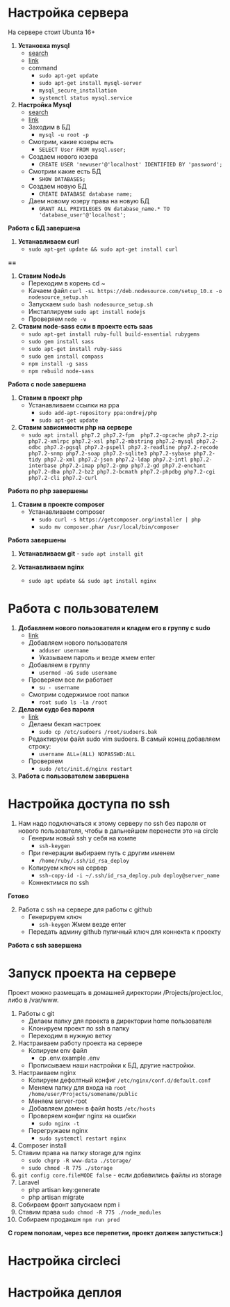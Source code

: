 # Настройка сервера
На сервере стоит Ubunta 16+ 

 1. **Установка mysql**
	- [search](https://www.google.ru/search?q=mysql+install+ubuntu&oq=mysql+install+ubu&aqs=chrome.0.0j69i57j0l4.9128j0j7&client=ubuntu&sourceid=chrome&ie=UTF-8)
	- [link](https://www.digitalocean.com/community/tutorials/how-to-install-mysql-on-ubuntu-16-04)
	- command
		- `sudo apt-get update`
		- `sudo apt-get install mysql-server`
		- `mysql_secure_installation`
		- `systemctl status mysql.service`
 2. **Настройка Mysql**
	 - [search](https://www.google.ru/search?newwindow=1&client=ubuntu&hs=OXN&ei=g6JVXYi9Jc-XmwW255SgCA&q=mysql+add+user&oq=mysql+add+&gs_l=psy-ab.3.0.0i203l3j0l5j0i203j0.500513.501161..502106...0.0..0.219.581.4j0j1......0....1..gws-wiz.......0i71j35i39j0i67.GfH4zq7qUDw)
	 - [link](https://www.digitalocean.com/community/tutorials/how-to-create-a-new-user-and-grant-permissions-in-mysql)
	 - Заходим в БД
		 - `mysql -u root -p`
	 - Смотрим, какие юзеры есть
		 - `SELECT User FROM mysql.user;`
	 - Создаем нового юзера
		 - `CREATE USER 'newuser'@'localhost' IDENTIFIED BY 'password';`
	 - Смотрим какие есть БД
		 - `SHOW DATABASES;`
	 - Создаем новую БД
		 - `CREATE DATABASE database name;`
	 - Даем новому юзеру права на новую БД
		 - `GRANT ALL PRIVILEGES ON database_name.* TO 'database_user'@'localhost';`
 
 **Работа с БД завершена**

1. **Устанавливаем curl**
	  -  `sudo apt-get update && sudo apt-get install curl`

**==**
1. **Ставим NodeJs**    
	- Переходим в корень cd ~
	- Качаем файл `curl -sL https://deb.nodesource.com/setup_10.x -o nodesource_setup.sh`
	- Запускаем `sudo bash nodesource_setup.sh`
	- Инсталлируем `sudo apt install nodejs`
	- Проверяем `node -v`
2. **Ставим node-sass если в проекте есть saas**
	- `sudo apt-get install ruby-full build-essential rubygems`
	- `sudo gem install sass`
	- `sudo apt-get install ruby-sass`
	- `sudo gem install compass`
	- `npm install -g sass`
	- `npm rebuild node-sass`

**Работа с node завершена**
1. **Ставим в проект php**
	- Устанавливаем ссылки на ppa
		- `sudo add-apt-repository ppa:ondrej/php`
		- `sudo apt-get update`
2.  **Ставим зависимости php на сервере**
	- `sudo apt install php7.2 php7.2-fpm  php7.2-opcache php7.2-zip php7.2-xmlrpc php7.2-xsl php7.2-mbstring php7.2-mysql php7.2-odbc php7.2-pgsql php7.2-pspell php7.2-readline php7.2-recode php7.2-snmp php7.2-soap php7.2-sqlite3 php7.2-sybase php7.2-tidy php7.2-xml php7.2-json php7.2-ldap php7.2-intl php7.2-interbase php7.2-imap php7.2-gmp php7.2-gd php7.2-enchant php7.2-dba php7.2-bz2 php7.2-bcmath php7.2-phpdbg php7.2-cgi php7.2-cli php7.2-curl`

**Работа по php завершены**
1. **Ставим в проекте composer**
	  - Устанавливаем composer
		  - `sudo curl -s https://getcomposer.org/installer | php`
		 - `sudo mv composer.phar /usr/local/bin/composer`

**Работа завершены**

1. **Устанавливаем git**
		  - `sudo apt install git`

1. **Устанавливаем nginx**
	- `sudo apt update && sudo apt install nginx`
	 
# Работа с пользователем
1.  **Добавляем нового пользователя и кладем его в группу с sudo**
	- [link](https://www.digitalocean.com/community/tutorials/how-to-create-a-sudo-user-on-ubuntu-quickstart)
	- Добавляем нового пользователя
	    - `adduser username`
	  - Указываем пароль и везде жмем enter
	- Добавляем в группу
	    - `usermod -aG sudo username`
	- Проверяем все ли работает
	    - `su - username`
	- Смотрим содержимое root папки 
	    - `root sudo ls -la /root`
3.  **Делаем судо без пароля**
	  -  [link](https://www.cyberciti.biz/faq/linux-unix-running-sudo-command-without-a-password/)
	  - Делаем бекап настроек
	    - `sudo cp /etc/sudoers /root/sudoers.bak`
	  - Редактируем файл sudo vim sudoers. В самый конец добавляем строку: 
		  - `username ALL=(ALL) NOPASSWD:ALL`
	  - Проверяем
		  - `sudo /etc/init.d/nginx restart`
4. **Работа с пользователем завершена**

# Настройка доступа по ssh
1. Нам надо подключаться к этому серверу по ssh без пароля от нового пользователя, чтобы в дальнейшем перенести это на circle
	-  Генерим новый ssh у себя на компе
		- `ssh-keygen`    
	- При генерации выбираем путь с другим именем
		- `/home/ruby/.ssh/id_rsa_deploy`
    -  Копируем ключ на сервер
	    - `ssh-copy-id -i ~/.ssh/id_rsa_deploy.pub deploy@server_name`
	  - Коннектимся по ssh
 
**Готово**

2. Работа с ssh на сервере для работы с github
	- Генерируем ключ
		- `ssh-keygen`   Жмем везде enter    
	- Передать админу github пуличный ключ для коннекта к проекту 

**Работа с ssh завершена**

# Запуск проекта на сервере
Проект можно размещать в домашней директории /Projects/project.loc, либо в /var/www. 
1. Работы с git
	  - Делаем папку для проекта в директории home пользователя
	  - Клонируем проект по ssh в папку
	  - Переходим в нужную ветку
  2. Настраиваем работу проекта на сервере
	  - Копируем env файл
		  -  cp .env.example .env
	  - Прописываем наши настройки к БД, другие настройки.
2. Настраиваем nginx
	- Копируем дефолтный конфиг `/etc/nginx/conf.d/default.conf`    
	- Меняем папку для входа на  `root /home/user/Projects/somename/public`
    - Меняем server-root 
    - Добавляем домен в файл hosts `/etc/hosts`
    - Проверяем конфиг nginx на ошибки     
	    - `sudo nginx -t`
    - Перегружаем nginx
	    - `sudo systemctl restart nginx`
3. Composer install
4.  Ставим права на папку storage для nginx
	-  `sudo chgrp -R www-data ./storage/`
	-  `sudo chmod -R 775 ./storage`
5. `git config core.fileMODE false` - если добавились файлы из storage
6.  Laravel
	- php artisan key:generate
	- php artisan migrate
7.  Собираем фронт запускаем npm i    
8.  Ставим права `sudo chmod -R 775 ./node_modules`
9.  Собираем продакшн `npm run prod`
    
**С горем пополам, через все перепетии, проект должен запуститься:)**
# Настройка circleci
# Настройка деплоя

